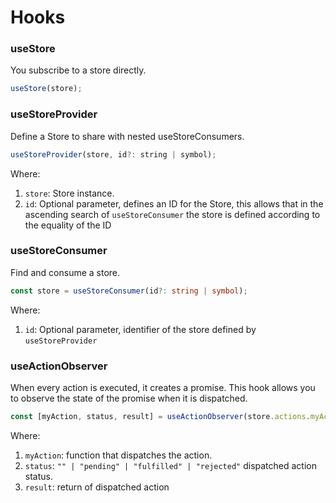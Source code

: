 # Hooks

### useStore

You subscribe to a store directly.

```jsx
useStore(store);
```

### useStoreProvider

Define a Store to share with nested useStoreConsumers.

```jsx
useStoreProvider(store, id?: string | symbol);
```

Where:

1. `store`: Store instance.
2. `id`: Optional parameter, defines an ID for the Store, this allows that in the ascending search of `useStoreConsumer` the store is defined according to the equality of the ID

### useStoreConsumer

Find and consume a store.

```ts
const store = useStoreConsumer(id?: string | symbol);
```

Where:

1. `id`: Optional parameter, identifier of the store defined by `useStoreProvider`

### useActionObserver

When every action is executed, it creates a promise. This hook allows you to observe the state of the promise when it is dispatched.

```ts
const [myAction, status, result] = useActionObserver(store.actions.myAction);
```

Where:

1. `myAction`: function that dispatches the action.
2. `status`: `"" | "pending" | "fulfilled" | "rejected"` dispatched action status.
3. `result`: return of dispatched action

